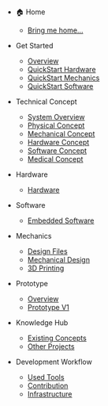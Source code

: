 * :house: Home
  * [Bring me home...](README.md)

* Get Started
  * [Overview](getstarted/getStarted.md)
  * [QuickStart Hardware](getstarted/hardwareSetup.md)
  * [QuickStart Mechanics](getstarted/mechanicsSetup.md)
  * [QuickStart Software](getstarted/softwareSetup.md)

* Technical Concept
  * [System Overview](concept/systemOverview.md)
  * [Physical Concept](concept/physicalConcept.md)
  * [Mechanical Concept](concept/mechanicalConcept.md)
  * [Hardware Concept](concept/hardwareConcept.md)
  * [Software Concept](concept/softwareConcept.md)
  * [Medical Concept](concept/medicalConcept.md)

* Hardware
  * [Hardware](hardware/usedHardware.md)

* Software
  * [Embedded Software](software/embeddedSoftware.md)

* Mechanics
  * [Design Files](mechanics/designFiles.md)
  * [Mechanical Design](mechanics/mechanicalDesign.md)
  * [3D Printing](mechanics/printDocumentation.md)

* Prototype
  * [Overview](prototype/overview.md)
  * [Prototype V1](prototype/prototype1st.md)

* Knowledge Hub
  * [Existing Concepts](knowledge/existingConcepts.md)
  * [Other Projects](knowledge/otherProjects.md)

* Development Workflow
  * [Used Tools]()
  * [Contribution]()
  * [Infrastructure]()
